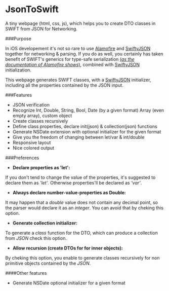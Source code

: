 # JsonToSwift
A tiny webpage (html, css, js), which helps you to create DTO classes in SWIFT from JSON for Networking.

###Purpose

In iOS developement it's not so rare to use [Alamofire][Alamofire link] and [SwiftyJSON][SwiftyJSON link] together for networking & parsing.
If you do as well, you certainly has taken benefit of SWIFT's generics for type-safe serialization [(_as the documentation of Alamofire shows_)](http://cocoadocs.org/docsets/Alamofire/3.1.5/#generic-response-object-serialization), combined with [SwiftyJSON][SwiftyJSON link] initialization.

This webpage generates SWIFT classes, with a [SwiftyJSON][SwiftyJSON link] initializer, including all the properties contained by the JSON input.

###Features

* JSON verification
* Recognize Int, Double, String, Bool, Date (by a given format) Array (even empty array), custom object
* Create classes recursively
* Define class properties, declare init(json) & collection(json) functions
* Generate NSDate extension with optional initializer for the given format
* Give you the freedom of changing between let/var & int/double
* Responsive layout
* Nice colored output

###Preferences

* **Declare properties as 'let':** 
 
 If you don't tend to change the value of the properties, it's suggested to declare them as _'let'_. Otherwise properties'll be declared as _'var'_.
* **Always declare number-value-properties as Double:**

 It may happen that a _double_ value does not contain any decimal point, so the parser would declare it as an _integer_. You can avoid that by cheking this option.
* **Generate collection initializer:**

 To generate a _class_ function for the DTO, which can produce a collection from _JSON_ check this option.
* **Allow recursion (create DTOs for for inner objects):**

 By cheking this option, you enable to generate classes recursively for non primitive objects contained by the _JSON_.

####Other features

* Generate NSDate optional initializer for a given format

[SwiftyJSON link]: https://github.com/SwiftyJSON/SwiftyJSON
[Alamofire link]: https://github.com/Alamofire/Alamofire
